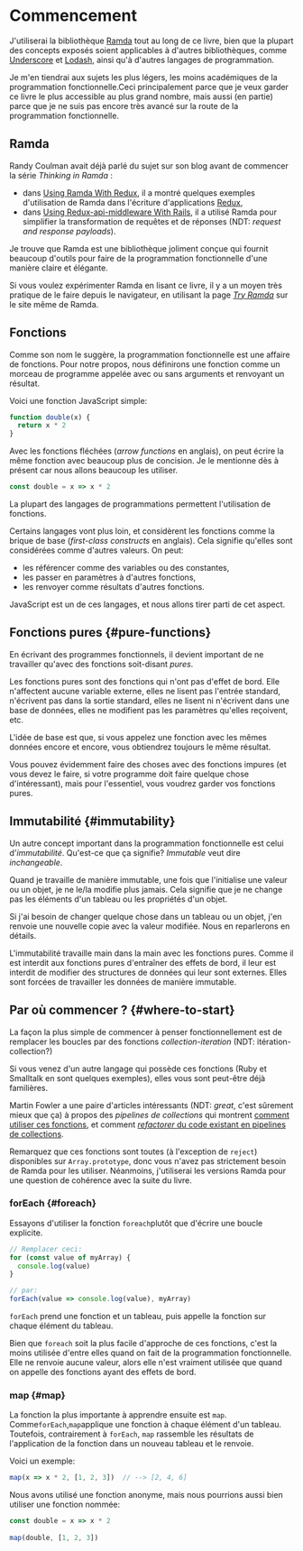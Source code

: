 # Commencement

J'utiliserai la bibliothèque [Ramda](http://ramdajs.com/ "la bibliothèque javascript Ramda") tout au long de ce livre, bien que la plupart des concepts exposés soient applicables à d'autres bibliothèques, comme [Underscore](http://underscorejs.org/ "lien vers la bibliothèque javascript Underscore") et [Lodash](https://lodash.com/ "lien vers la bibliothèque javascript Lodash"), ainsi qu'à d'autres langages de programmation.

Je m'en tiendrai aux sujets les plus légers, les moins académiques de la programmation fonctionnelle.Ceci principalement parce que je veux garder ce livre le plus accessible au plus grand nombre, mais aussi \(en partie\) parce que je ne suis pas encore très avancé sur la route de la programmation fonctionnelle.

## Ramda

Randy Coulman avait déjà parlé du sujet sur son blog avant de commencer la série _Thinking in Ramda_ :

* dans [Using Ramda With Redux](http://randycoulman.com/blog/2016/02/16/using-ramda-with-redux/), il a montré quelques exemples d'utilisation de Ramda dans l'écriture d'applications [Redux](http://redux.js.org/),
* dans [Using Redux-api-middleware With Rails](http://randycoulman.com/blog/2016/04/19/using-redux-api-middleware-with-rails/), il a utilisé Ramda pour simplifier la transformation de requêtes et de réponses \(NDT: _request and response payloads_\).

Je trouve que Ramda est une bibliothèque joliment conçue qui fournit beaucoup d'outils pour faire de la programmation fonctionnelle d'une manière claire et élégante.

Si vous voulez expérimenter Ramda en lisant ce livre, il y a un moyen très pratique de le faire depuis le navigateur, en utilisant la page [_Try Ramda_](http://ramdajs.com/repl/) sur le site même de Ramda.

## Fonctions

Comme son nom le suggère, la programmation fonctionnelle est une affaire de fonctions. Pour notre propos, nous définirons une fonction comme un morceau de programme appelée avec ou sans arguments et renvoyant un résultat.

Voici une fonction JavaScript simple:

```js
function double(x) {
  return x * 2
}
```

Avec les fonctions fléchées \(_arrow functions_ en anglais\), on peut écrire la même fonction avec beaucoup plus de concision. Je le mentionne dès à présent car nous allons beaucoup les utiliser.

```js
const double = x => x * 2
```

La plupart des langages de programmations permettent l'utilisation de fonctions.

Certains langages vont plus loin, et considèrent les fonctions comme la brique de base \(_first-class constructs_ en anglais\). Cela signifie qu'elles sont considérées comme d'autres valeurs. On peut:

* les référencer comme des variables ou des constantes,
* les passer en paramètres à d'autres fonctions,
* les renvoyer comme résultats d'autres fonctions.

JavaScript est un de ces langages, et nous allons tirer parti de cet aspect.

## Fonctions pures {#pure-functions}

En écrivant des programmes fonctionnels, il devient important de ne travailler qu'avec des fonctions soit-disant _pures_.

Les fonctions pures sont des fonctions qui n'ont pas d'effet de bord. Elle n'affectent aucune variable externe, elles ne lisent pas l'entrée standard, n'écrivent pas dans la sortie standard, elles ne lisent ni n'écrivent dans une base de données, elles ne modifient pas les paramètres qu'elles reçoivent, etc.

L'idée de base est que, si vous appelez une fonction avec les mêmes données encore et encore, vous obtiendrez toujours le même résultat.

Vous pouvez évidemment faire des choses avec des fonctions impures \(et vous devez le faire, si votre programme doit faire quelque chose d'intéressant\), mais pour l'essentiel, vous voudrez garder vos fonctions pures.

## Immutabilité {#immutability}

Un autre concept important dans la programmation fonctionnelle est celui d'_immutabilité_. Qu'est-ce que ça signifie? _Immutable_ veut dire _inchangeable_.

Quand je travaille de manière immutable, une fois que l'initialise une valeur ou un objet, je ne le/la modifie plus jamais. Cela signifie que je ne change pas les éléments d'un tableau ou les propriétés d'un objet.

Si j'ai besoin de changer quelque chose dans un tableau ou un objet, j'en renvoie une nouvelle copie avec la valeur modifiée. Nous en reparlerons en détails.

L'immutabilité travaille main dans la main avec les fonctions pures. Comme il est interdit aux fonctions pures d'entraîner des effets de bord, il leur est interdit de modifier des structures de données qui leur sont externes. Elles sont forcées de travailler les données de manière immutable.

## Par où commencer ? {#where-to-start}

La façon la plus simple de commencer à penser fonctionnellement est de remplacer les boucles par des fonctions _collection-iteration_ \(NDT: itération-collection?\)

Si vous venez d'un autre langage qui possède ces fonctions \(Ruby et Smalltalk en sont quelques exemples\), elles vous sont peut-être déjà familières.

Martin Fowler a une paire d'articles intéressants \(NDT: _great_, c'est sûrement mieux que ça\) à propos des _pipelines de collections_ qui montrent [comment utiliser ces fonctions](http://martinfowler.com/articles/collection-pipeline/), et comment [_refactorer_ du code existant en pipelines de collections](http://martinfowler.com/articles/refactoring-pipelines.html).

Remarquez que ces fonctions sont toutes \(à l'exception de `reject`\) disponibles sur `Array.prototype`, donc vous n'avez pas strictement besoin de Ramda pour les utiliser. Néanmoins, j'utiliserai les versions Ramda pour une question de cohérence avec la suite du livre.

### forEach {#foreach}

Essayons d'utiliser la fonction `foreach`plutôt que d'écrire une boucle explicite.

```js
// Remplacer ceci:
for (const value of myArray) {
  console.log(value)
}

// par:
forEach(value => console.log(value), myArray)
```

`forEach` prend une fonction et un tableau, puis appelle la fonction sur chaque élément du tableau.

Bien que `foreach` soit la plus facile d'approche de ces fonctions, c'est la moins utilisée d'entre elles quand on fait de la programmation fonctionnelle. Elle ne renvoie aucune valeur, alors elle n'est vraiment utilisée que quand on appelle des fonctions ayant des effets de bord.

### map {#map}

La fonction la plus importante à apprendre ensuite est `map`. Comme`forEach`,`map`applique une fonction à chaque élément d'un tableau. Toutefois, contrairement à `forEach`, `map` rassemble les résultats de l'application de la fonction dans un nouveau tableau et le renvoie.

Voici un exemple:

```js
map(x => x * 2, [1, 2, 3])  // --> [2, 4, 6]
```

Nous avons utilisé une fonction anonyme, mais nous pourrions aussi bien utiliser une fonction nommée:

```js
const double = x => x * 2
 
map(double, [1, 2, 3])
```



